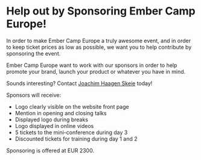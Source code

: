 Help out by Sponsoring Ember Camp Europe!
==========================================

In order to make Ember Camp Europe a truly awesome event, and in order to keep ticket prices as low as possible, we want you to help contribute by sponsoring the event. 

Ember Camp Europe want to work with our sponsors in order to help promote your brand, launch your product or whatever you have in mind.

Sounds interesting? Contact <a href="mailto:joachim@haagen-software.no">Joachim Haagen Skeie</a> today!

Sponsors will receive: 

- Logo clearly visible on the website front page
- Mention in opening and closing talks
- Displayed logo during breaks
- Logo displayed in online videos
- 5 tickets to the mini-conference during day 3
- Discounted tickets for training during day 1 and 2

Sponsoring is offered at EUR 2300.